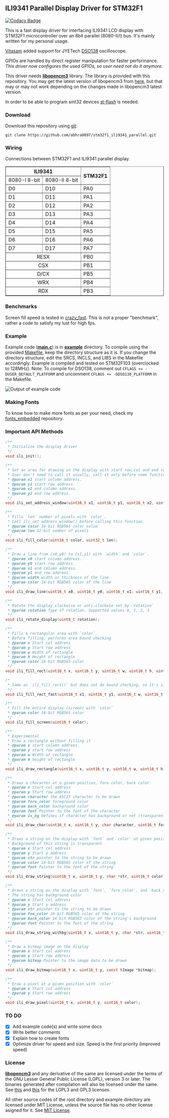 


## ILI9341 Parallel Display Driver for STM32F1

[![Codacy Badge](https://api.codacy.com/project/badge/Grade/7bd0c9294220445ea020c42f9d1c0108)](https://app.codacy.com/gh/abhra0897/stm32f1_ili9341_parallel?utm_source=github.com&utm_medium=referral&utm_content=abhra0897/stm32f1_ili9341_parallel&utm_campaign=Badge_Grade)

This is a fast display driver for interfacing ILI9341 LCD display with STM32F1 microcontroller over an 8bit parallel (8080-II/I) bus. It's mainly written for my personal usage.

[Vitasam](https://github.com/vitasam) added support for JYETech [DSO138](jyetech.com/dso-138-oscilloscope-diy-kit/) oscilloscope.

GPIOs are handled by direct register manipulation for faster performance. *This driver now configures the used GPIOs, so user need not do it anymore*.

This driver needs **[libopencm3](https://github.com/libopencm3/libopencm3.git)** library. The library is provided with this repository. You may get the latest version of libopencm3 from [here](https://github.com/libopencm3/libopencm3.git), but that may or may not work depending on the changes made in libopencm3 latest version.

In order to be able to program smt32 devices [st-flash](https://github.com/stlink-org/stlink/blob/master/doc/man/st-flash.md) is needed.

### Download
Download this repository using [git](https://git-scm.com/):

```
git clone https://github.com/abhra0897/stm32f1_ili9341_parallel.git
```

### Wiring
Connections between STM32F1 and ILI9341 parallel display.
<table border=1>
    <tr>
        <th colspan=2>ILI9341</th>
        <th rowspan=2>STM32F1</th>
    </tr>
    <tr>
        <td>8080-I 8-bit</td>
        <td>8080-II 8-bit</td>
    </tr>
    <tr>
        <td>D0</td>
        <td>D10</td>
        <td>PA0</td>
    </tr>
    <tr>
        <td>D1</td>
        <td>D11</td>
        <td>PA1</td>
    </tr>
    <tr>
        <td>D2</td>
        <td>D12</td>
        <td>PA2</td>
    </tr>
    <tr>
        <td>D3</td>
        <td>D13</td>
        <td>PA3</td>
    </tr>
    <tr>
        <td>D4</td>
        <td>D14</td>
        <td>PA4</td>
    </tr>
    <tr>
        <td>D5</td>
        <td>D15</td>
        <td>PA5</td>
    </tr>
    <tr>
        <td>D6</td>
        <td>D16</td>
        <td>PA6</td>
    </tr>
    <tr>
        <td>D7</td>
        <td>D17</td>
        <td>PA7</td>
    </tr>
    <tr>
        <td colspan=2 align=center>RESX</td>
        <td>PB0</td>
    </tr>
    <tr>
        <td colspan=2 align=center>CSX</td>
        <td>PB1</td>
    </tr>
    <tr>
        <td colspan=2 align=center>D/CX</td>
        <td>PB5</td>
    </tr>
    <tr>
        <td colspan=2 align=center>WRX</td>
        <td>PB4</td>
    </tr>
    <tr>
        <td colspan=2 align=center>RDX</td>
        <td>PB3</td>
    </tr>
</table>

### Benchmarks
Screen fill speed is tested in [crazy_fast](crazy_fast/crazy_fast.c). This is not a proper "benchmark", rather a code to satisfy my lust for high fps.

### Example
Example code (**[main.c](example/main.c)**) is in **[example](example)** directory. To compile using the provided [Makefile](example/Makefile), keep the directory structure as it is. If you change the directory structure, edit the SRCS, INCLS, and LIBS in the Makefile accordingly.
Example is compiled and tested on STM32F103 (overclocked to 128MHz).
Note: To compile for DSO138, comment out `CFLAGS += -DUSER_DEFAULT_PLATFORM` and uncomment `CFLAGS += -DDSO138_PLATFORM` in the Makefile.

![Output of example code](example/photo/example_output.gif)

### Making Fonts
To know how to make more fonts as per your need, check my [fonts_embedded](https://github.com/abhra0897/fonts_embedded.git) repository.

### Important API Methods

```C
/**
 * Initialize the display driver
 */
void ili_init();

/**
 * Set an area for drawing on the display with start row,col and end row,col.
 * User don't need to call it usually, call it only before some functions who don't call it by default.
 * @param x1 start column address.
 * @param y1 start row address.
 * @param x2 end column address.
 * @param y2 end row address.
 */
void ili_set_address_window(uint16_t x1, uint16_t y1, uint16_t x2, uint16_t y2);

/**
 * Fills `len` number of pixels with `color`.
 * Call ili_set_address_window() before calling this function.
 * @param color 16-bit RGB565 color value
 * @param len 32-bit number of pixels
 */
void ili_fill_color(uint16_t color, uint32_t len);

/**
 * Draw a line from (x0,y0) to (x1,y1) with `width` and `color`.
 * @param x0 start column address.
 * @param y0 start row address.
 * @param x1 end column address.
 * @param y1 end row address.
 * @param width width or thickness of the line
 * @param color 16-bit RGB565 color of the line
 */
void ili_draw_line(uint16_t x0, uint16_t y0, uint16_t x1, uint16_t y1, uint8_t width, uint16_t color);

/**
 * Rotate the display clockwise or anti-clockwie set by `rotation`
 * @param rotation Type of rotation. Supported values 0, 1, 2, 3
 */
void ili_rotate_display(uint8_t rotation);

/**
 * Fills a rectangular area with `color`.
 * Before filling, performs area bound checking
 * @param x Start col address
 * @param y Start row address
 * @param w Width of rectangle
 * @param h Height of rectangle
 * @param color 16-bit RGB565 color
 */
void ili_fill_rect(uint16_t x, uint16_t y, uint16_t w, uint16_t h, uint16_t color);

/*
 * Same as `ili_fill_rect()` but does not do bound checking, so it's slightly faster
 */
void ili_fill_rect_fast(uint16_t x1, uint16_t y1, uint16_t w, uint16_t h, uint16_t color);

/**
 * Fill the entire display (screen) with `color`
 * @param color 16-bit RGB565 color
 */
void ili_fill_screen(uint16_t color);

/**
 * Experimental
 * Draw a rectangle without filling it
 * @param x start column address.
 * @param y start row address
 * @param w Width of rectangle
 * @param h height of rectangle
 */
void ili_draw_rectangle(uint16_t x, uint16_t y, uint16_t w, uint16_t h, uint16_t color);

/**
 * Draws a character at a given position, fore color, back color.
 * @param x Start col address
 * @param y Start row address
 * @param character the ASCII character to be drawn
 * @param fore_color foreground color
 * @param back_color background color
 * @param font Pointer to the font of the character
 * @param is_bg Defines if character has background or not (transparent)
 */
void ili_draw_char(uint16_t x, uint16_t y, char character, uint16_t fore_color, uint16_t back_color, const tFont *font, uint8_t is_bg)

/**
 * Draws a string on the display with `font` and `color` at given position.
 * Background of this string is transparent
 * @param x Start col address
 * @param y Start y address
 * @param str pointer to the string to be drawn
 * @param color 16-bit RGB565 color of the string
 * @param font Pointer to the font of the string
 */
void ili_draw_string(uint16_t x, uint16_t y, char *str, uint16_t color, tFont *font);

/**
 * Draws a string on the display with `font`, `fore_color`, and `back_color` at given position.
 * The string has background color
 * @param x Start col address
 * @param y Start y address
 * @param str pointer to the string to be drawn
 * @param foe_color 16-bit RGB565 color of the string
 * @param back_color 16-bit RGB565 color of the string's background
 * @param font Pointer to the font of the string
 */
void ili_draw_string_withbg(uint16_t x, uint16_t y, char *str, uint16_t fore_color, uint16_t back_color, tFont *font);

/**
 * Draw a bitmap image on the display
 * @param x Start col address
 * @param y Start row address
 * @param bitmap Pointer to the image data to be drawn
 */
void ili_draw_bitmap(uint16_t x, uint16_t y, const tImage *bitmap);

/**
 * Draw a pixel at a given position with `color`
 * @param x Start col address
 * @param y Start row address
 */
void ili_draw_pixel(uint16_t x, uint16_t y, uint16_t color);

```
### TO DO

 - [x] Add example code(s) and write some docs
 - [x] Write better comments
 - [x] Explain how to create fonts
 - [x] Optimize driver for speed and size. Speed is the first priority (improved speed)

### License
**[libopencm3](libopencm3)** and any derivative of the same are licensed under the terms of the GNU Lesser General Public License (LGPL), version 3 or later. The binaries generated after compilation will also be licensed under the same. See [this](libopencm3/COPYING.LGPL3) and [this](libopencm3/COPYING.GPL3) for the LGPL3 and GPL3 licenses.

All other source codes of the root directory and example directory are licensed under MIT License, unless the source file has no other license asigned for it. See [MIT License](LICENSE).
